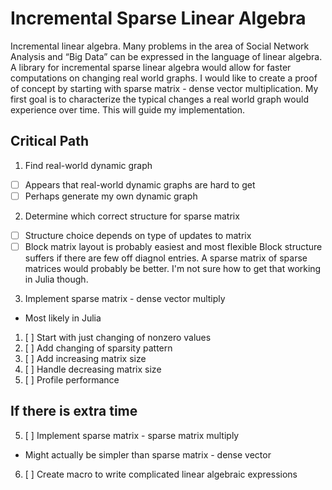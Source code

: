 # Incremental Sparse Linear Algebra

Incremental linear algebra. Many problems in the area of Social Network Analysis and “Big Data” can be expressed in the language of linear algebra. A library for incremental sparse linear algebra would allow for faster computations on changing real world graphs. I would like to create a proof of concept by starting with sparse matrix - dense vector multiplication. My first goal is to characterize the typical changes a real world graph would experience over time. This will guide my implementation.

## Critical Path

1. Find real-world dynamic graph
  - [ ] Appears that real-world dynamic graphs are hard to get
  - [ ] Perhaps generate my own dynamic graph
2. Determine which correct structure for sparse matrix
  - [ ] Structure choice depends on type of updates to matrix
  - [ ] Block matrix layout is probably easiest and most flexible
        Block structure suffers if there are few off diagnol entries. A sparse
        matrix of sparse matrices would probably be better. I'm not sure how to
        get that working in Julia though.
3. Implement sparse matrix - dense vector multiply
  - Most likely in Julia
  1. [ ] Start with just changing of nonzero values
  2. [ ] Add changing of sparsity pattern
  3. [ ] Add increasing matrix size
  4. [ ] Handle decreasing matrix size
4. [ ] Profile performance

## If there is extra time

5. [ ] Implement sparse matrix - sparse matrix multiply
  - Might actually be simpler than sparse matrix - dense vector
6. [ ] Create macro to write complicated linear algebraic expressions
